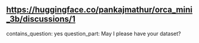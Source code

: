 ## https://huggingface.co/pankajmathur/orca_mini_3b/discussions/1

contains_question: yes
question_part: May I please have your dataset?
